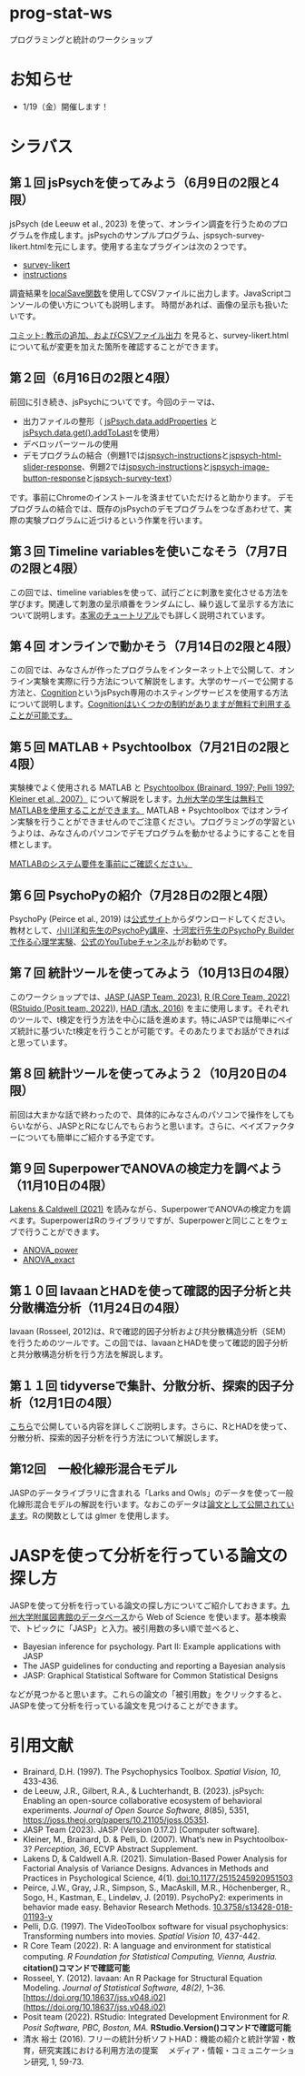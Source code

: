 # prog-stat-ws
プログラミングと統計のワークショップ

# お知らせ
- 1/19（金）開催します！

# シラバス

## 第１回 jsPsychを使ってみよう（6月9日の2限と4限）
jsPsych (de Leeuw et al., 2023) を使って、オンライン調査を行うためのプログラムを作成します。jsPsychのサンプルプログラム、jspsych-survey-likert.htmlを元にします。使用する主なプラグインは次の２つです。
- [survey-likert](https://www.jspsych.org/7.3/plugins/survey-likert/)
- [instructions](https://www.jspsych.org/7.3/plugins/instructions/)

調査結果を[localSave関数](https://www.jspsych.org/7.3/reference/jspsych-data/#localsave)を使用してCSVファイルに出力します。JavaScriptコンソールの使い方についても説明します。
時間があれば、画像の呈示も扱いたいです。

[コミット: 教示の追加、およびCSVファイル出力](https://github.com/kurokida/prog-stat-ws/commit/9f1db281e8ecad6e6851be7643921b42833ed24a) を見ると、survey-likert.htmlについて私が変更を加えた箇所を確認することができます。

## 第２回（6月16日の2限と4限）
前回に引き続き、jsPsychについてです。今回のテーマは、
- 出力ファイルの整形（ [jsPsych.data.addProperties](https://www.jspsych.org/7.3/reference/jspsych-data/#jspsychdataaddproperties) と [jsPsych.data.get().addToLast](https://www.jspsych.org/7.3/reference/jspsych-data/#addtolast)を使用）
- デベロッパーツールの使用
- デモプログラムの結合（例題1では[jspsych-instructions](https://github.com/jspsych/jsPsych/blob/main/examples/jspsych-instructions.html)と[jspsych-html-slider-response](https://github.com/jspsych/jsPsych/blob/main/examples/jspsych-html-slider-response.html)、例題2では[jspsych-instructions](https://github.com/jspsych/jsPsych/blob/main/examples/jspsych-instructions.html)と[jspsych-image-button-response](https://github.com/jspsych/jsPsych/blob/main/examples/jspsych-image-button-response.html)と[jspsych-survey-text](https://github.com/jspsych/jsPsych/blob/main/examples/jspsych-survey-text.html)）

です。事前にChromeのインストールを済ませていただけると助かります。
デモプログラムの結合では、既存のjsPsychのデモプログラムをつなぎあわせて、実際の実験プログラムに近づけるという作業を行います。

## 第３回 Timeline variablesを使いこなそう（7月7日の2限と4限）
この回では、timeline variablesを使って、試行ごとに刺激を変化させる方法を学びます。関連して刺激の呈示順番をランダムにし、繰り返して呈示する方法について説明します。[本家のチュートリアル](https://www.jspsych.org/7.3/tutorials/rt-task/)でも詳しく説明されています。

## 第４回 オンラインで動かそう（7月14日の2限と4限）
この回では、みなさんが作ったプログラムをインターネット上で公開して、オンライン実験を実際に行う方法について解説をします。大学のサーバーで公開する方法と、[Cognition](https://www.cognition.run/)というjsPsych専用のホスティングサービスを使用する方法について説明します。[Cognitionはいくつかの制約がありますが無料で利用することが可能です。](https://www.cognition.run/#pricing)

## 第５回 MATLAB + Psychtoolbox（7月21日の2限と4限）
実験棟でよく使用される MATLAB と [Psychtoolbox (Brainard, 1997; Pelli 1997; Kleiner et al., 2007）](http://psychtoolbox.org/) について解説をします。[九州大学の学生は無料でMATLABを使用することができます。](https://soft.iii.kyushu-u.ac.jp/MATLAB/index.html) MATLAB + Psychtoolbox ではオンライン実験を行うことができませんのでご注意ください。プログラミングの学習というよりは、みなさんのパソコンでデモプログラムを動かせるようにすることを目標とします。

[MATLABのシステム要件を事前にご確認ください。](https://jp.mathworks.com/support/requirements/matlab-system-requirements.html)

## 第６回 PsychoPyの紹介（7月28日の2限と4限）
PsychoPy (Peirce et al., 2019) は[公式サイト](https://www.psychopy.org/index.html)からダウンロードしてください。教材として、[小川洋和先生のPsychoPy講座](https://ogwlab.org/?page_id=460)、[十河宏行先生のPsychoPy Builderで作る心理学実験](http://www.s12600.net/psy/python/ppb/html/index.html)、[公式のYouTubeチャンネル](https://www.youtube.com/channel/UCQo2aB6cXJasHyXJp0afaWg)がお勧めです。

## 第７回 統計ツールを使ってみよう（10月13日の4限）
このワークショップでは、[JASP (JASP Team, 2023)](https://jasp-stats.org/), [R (R Core Team, 2022)](https://cran.rstudio.com/) ([RStuido (Posit team, 2022)](https://posit.co/download/rstudio-desktop/)), [HAD (清水, 2016)](https://norimune.net/had) を主に使用します。それぞれのツールで、t検定を行う方法を中心に話を進めます。特にJASPでは簡単にベイズ統計に基づいたt検定を行うことが可能です。そのあたりまでお話ができればと思っています。

## 第８回 統計ツールを使ってみよう２（10月20日の4限）
前回は大まかな話で終わったので、具体的にみなさんのパソコンで操作をしてもらいながら、JASPとRになじんでもらおうと思います。さらに、ベイズファクターについても簡単にご紹介する予定です。

## 第９回 SuperpowerでANOVAの検定力を調べよう（11月10日の4限）
[Lakens & Caldwell (2021)](https://journals.sagepub.com/doi/10.1177/2515245920951503) を読みながら、SuperpowerでANOVAの検定力を調べます。SuperpowerはRのライブラリですが、Superpowerと同じことをウェブで行うことができます。
- [ANOVA_power](https://arcaldwell49.shinyapps.io/anova-power/) 
- [ANOVA_exact](https://arcaldwell49.shinyapps.io/anova-exact/)

## 第１０回 lavaanとHADを使って確認的因子分析と共分散構造分析（11月24日の4限）
lavaan (Rosseel, 2012)は、Rで確認的因子分析および共分散構造分析（SEM）を行うためのツールです。この回では、lavaanとHADを使って確認的因子分析と共分散構造分析を行う方法を解説します。

## 第１１回 tidyverseで集計、分散分析、探索的因子分析（12月1日の4限）
[こちら](https://psycho.hes.kyushu-u.ac.jp/~kurokid/wp/stat_tips/tidyverse/)で公開している内容を詳しくご説明します。さらに、RとHADを使って、分散分析、探索的因子分析を行う方法について解説します。

## 第12回　一般化線形混合モデル
JASPのデータライブラリに含まれる「Larks and Owls」のデータを使って一般化線形混合モデルの解説を行います。なおこのデータは[論文として公開されています](https://online.ucpress.edu/collabra/article/8/1/57536/195006/Mind-wandering-in-Larks-and-Owls-The-Effects-of
)。Rの関数としては glmer を使用します。

# JASPを使って分析を行っている論文の探し方
JASPを使って分析を行っている論文の探し方についてご紹介しておきます。[九州大学附属図書館のデータベース](https://www.lib.kyushu-u.ac.jp/ja/databases)から Web of Science を使います。基本検索で、トピックに「JASP」と入力。被引用数の多い順で並べると、
- Bayesian inference for psychology. Part II: Example applications with JASP
- The JASP guidelines for conducting and reporting a Bayesian analysis
- JASP: Graphical Statistical Software for Common Statistical Designs

などが見つかると思います。これらの論文の「被引用数」をクリックすると、JASPを使って分析を行っている論文を見つけることができます。

# 引用文献
- Brainard, D.H. (1997). The Psychophysics Toolbox. *Spatial Vision, 10*, 433-436. 
- de Leeuw, J.R., Gilbert, R.A., & Luchterhandt, B. (2023). jsPsych: Enabling an open-source collaborative ecosystem of behavioral experiments. *Journal of Open Source Software, 8*(85), 5351, https://joss.theoj.org/papers/10.21105/joss.05351.
- JASP Team (2023). JASP (Version 0.17.2) [Computer software].
- Kleiner, M., Brainard, D. & Pelli, D. (2007). What’s new in Psychtoolbox-3? *Perception, 36*, ECVP Abstract Supplement.
- Lakens D, & Caldwell A.R. (2021). Simulation-Based Power Analysis for Factorial Analysis of Variance Designs. Advances in Methods and Practices in Psychological Science, 4(1). [doi:10.1177/2515245920951503](https://journals.sagepub.com/doi/10.1177/2515245920951503)
- Peirce, J.W., Gray, J.R., Simpson, S., MacAskill, M.R., Höchenberger, R., Sogo, H., Kastman, E., Lindeløv, J. (2019). PsychoPy2: experiments in behavior made easy. Behavior Research Methods. [10.3758/s13428-018-01193-y](https://link.springer.com/article/10.3758/s13428-018-01193-y)
- Pelli, D.G. (1997). The VideoToolbox software for visual psychophysics: Transforming numbers into movies. *Spatial Vision 10*, 437-442.
- R Core Team (2022). R: A language and environment for statistical computing. *R Foundation for Statistical Computing, Vienna, Austria.*　**citation()コマンドで確認可能**
- Rosseel, Y. (2012). lavaan: An R Package for Structural Equation Modeling. *Journal of Statistical Software, 48(2)*, 1–36. [https://doi.org/10.18637/jss.v048.i02](https://doi.org/10.18637/jss.v048.i02)
- Posit team (2022). RStudio: Integrated Development Environment for *R. Posit Software, PBC, Boston, MA.* **RStudio.Version()コマンドで確認可能**
- 清水 裕士 (2016). フリーの統計分析ソフトHAD：機能の紹介と統計学習・教育，研究実践における利用方法の提案　 メディア・情報・コミュニケーション研究, 1, 59-73.
